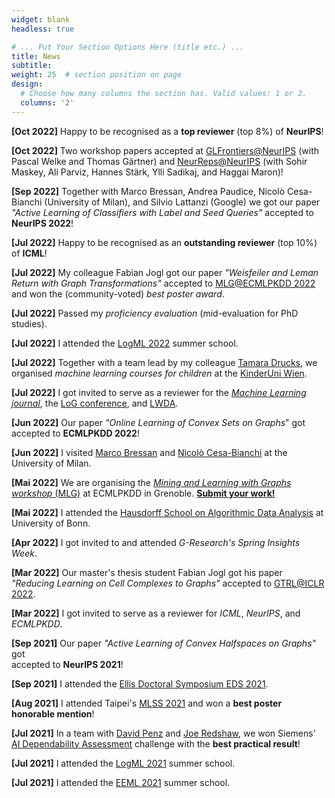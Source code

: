 ```yaml
---
widget: blank
headless: true

# ... Put Your Section Options Here (title etc.) ...
title: News
subtitle:
weight: 25  # section position on page
design:
  # Choose how many columns the section has. Valid values: 1 or 2.
  columns: '2'
---
```

**[Oct 2022]** Happy to be recognised as a **top reviewer** (top 8%) of **NeurIPS**!

**[Oct 2022]** Two workshop papers accepted at [GLFrontiers@NeurIPS](https://glfrontiers.github.io/) (with Pascal Welke and Thomas Gärtner) and [NeurReps@NeurIPS](https://neurreps.org) (with Sohir Maskey, Ali Parviz, Hannes Stärk, Ylli Sadikaj, and Haggai Maron)!

**[Sep 2022]** Together with Marco Bressan, Andrea Paudice, Nicolò Cesa-Bianchi (University of Milan), and Silvio Lattanzi (Google) we got our paper *"Active Learning of Classifiers with Label and Seed Queries"*
accepted to **NeurIPS 2022**!

**[Jul 2022]** Happy to be recognised as an **outstanding reviewer** (top 10%) of **ICML**!

**[Jul 2022]** My colleague Fabian Jogl got our paper *"Weisfeiler and Leman Return with Graph Transformations"* accepted to [MLG@ECMLPKDD 2022](https://www.mlgworkshop.ml) and won the (community-voted) *best poster award*.

**[Jul 2022]** Passed my *proficiency evaluation* (mid-evaluation for PhD studies).

**[Jul 2022]** I attended the [LogML 2022](logml.ai) summer school.

**[Jul 2022]** Together with a team lead by my colleague [Tamara Drucks](https://informatics.tuwien.ac.at/people/tamara-drucks), we organised *machine learning courses for children* at the [KinderUni Wien](https://www.kinderuni-anmeldung.at/index.php?field_id=&ts=&token=fce978a8f469217c8ea2e5c182f2cdfc&event_age_type_id=&event_type=&event_sub_type=38&keywords=&page=).

**[Jul 2022]** I got invited to serve as a reviewer for the [*Machine Learning journal*](https://www.springer.com/journal/10994), the [LoG conference](https://logconference.org/), and [LWDA](https://lwda2022.de/).

**[Jun 2022]** Our paper *"Online Learning of Convex Sets on Graphs*" got accepted to **ECMLPKDD 2022**!

**[Jun 2022]** I visited [Marco Bressan](https://sites.google.com/view/marco-bressan/home) and [Nicolò Cesa-Bianchi](https://cesa-bianchi.di.unimi.it/) at the University of Milan.

**[Mai 2022]** We are organising the [*Mining and Learning with Graphs workshop* (MLG)](https://www.mlgworkshop.ml)  at ECMLPKDD in Grenoble. [**Submit your work!**](https://openreview.net/group?id=ecmlpkdd.org/ECMLPKDD/2022/Workshop/MLG)

**[Mai 2022]** I attended the [Hausdorff School on Algorithmic Data Analysis](https://www.hcm.uni-bonn.de/events/eventpages/hausdorff-school/hausdorff-schools-2022/algorithmicdata2022/) at University of Bonn.

**[Apr 2022]** I got invited to and attended *G-Research's Spring Insights Week*.

**[Mar 2022]** Our master's thesis student Fabian Jogl got his paper *"Reducing Learning on Cell Complexes to Graphs"* accepted to [GTRL@ICLR 2022](https://gt-rl.github.io).

**[Mar 2022]** I got invited to serve as a reviewer for *ICML*, *NeurIPS*, and *ECMLPKDD*.

**[Sep 2021]** Our paper *"Active Learning of Convex Halfspaces on Graphs"* got <br />
accepted to **NeurIPS 2021**!

**[Sep 2021]** I attended the [Ellis Doctoral Symposium EDS 2021](https://ellisds.eu/).

**[Aug 2021]** I attended Taipei's [MLSS 2021](https://ai.ntu.edu.tw/mlss2021/) and won a **best poster honorable mention**!

**[Jul 2021]** In a team with [David Penz](https://at.linkedin.com/in/david-penz-5a3240132) and [Joe Redshaw](https://uk.linkedin.com/in/joe-redshaw-871916142), we won Siemens' [AI Dependability Assessment](https://ecosystem.siemens.com/topic/detail/default/33/overview) challenge with the **best practical result**!

**[Jul 2021]** I attended the [LogML 2021](logml.ai) summer school.

**[Jul 2021]** I attended the [EEML 2021](eeml.eu/) summer school.
